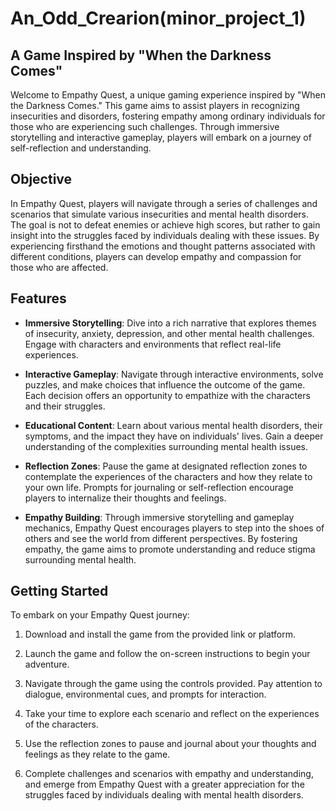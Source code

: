 # An_Odd_Crearion(minor_project_1)
## A Game Inspired by "When the Darkness Comes"

Welcome to Empathy Quest, a unique gaming experience inspired by "When the Darkness Comes." This game aims to assist players in recognizing insecurities and disorders, fostering empathy among ordinary individuals for those who are experiencing such challenges. Through immersive storytelling and interactive gameplay, players will embark on a journey of self-reflection and understanding.

## Objective

In Empathy Quest, players will navigate through a series of challenges and scenarios that simulate various insecurities and mental health disorders. The goal is not to defeat enemies or achieve high scores, but rather to gain insight into the struggles faced by individuals dealing with these issues. By experiencing firsthand the emotions and thought patterns associated with different conditions, players can develop empathy and compassion for those who are affected.

## Features

- **Immersive Storytelling**: Dive into a rich narrative that explores themes of insecurity, anxiety, depression, and other mental health challenges. Engage with characters and environments that reflect real-life experiences.

- **Interactive Gameplay**: Navigate through interactive environments, solve puzzles, and make choices that influence the outcome of the game. Each decision offers an opportunity to empathize with the characters and their struggles.

- **Educational Content**: Learn about various mental health disorders, their symptoms, and the impact they have on individuals' lives. Gain a deeper understanding of the complexities surrounding mental health issues.

- **Reflection Zones**: Pause the game at designated reflection zones to contemplate the experiences of the characters and how they relate to your own life. Prompts for journaling or self-reflection encourage players to internalize their thoughts and feelings.

- **Empathy Building**: Through immersive storytelling and gameplay mechanics, Empathy Quest encourages players to step into the shoes of others and see the world from different perspectives. By fostering empathy, the game aims to promote understanding and reduce stigma surrounding mental health.

## Getting Started

To embark on your Empathy Quest journey:

1. Download and install the game from the provided link or platform.
   
2. Launch the game and follow the on-screen instructions to begin your adventure.

3. Navigate through the game using the controls provided. Pay attention to dialogue, environmental cues, and prompts for interaction.

4. Take your time to explore each scenario and reflect on the experiences of the characters.

5. Use the reflection zones to pause and journal about your thoughts and feelings as they relate to the game.

6. Complete challenges and scenarios with empathy and understanding, and emerge from Empathy Quest with a greater appreciation for the struggles faced by individuals dealing with mental health disorders.

